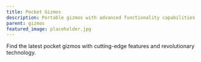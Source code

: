 ```yaml
---
title: Pocket Gizmos
description: Portable gizmos with advanced functionality capabilities
parent: gizmos
featured_image: placeholder.jpg
---
```


Find the latest pocket gizmos with cutting-edge features and revolutionary technology.
